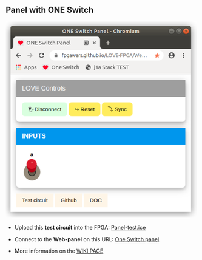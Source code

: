 ## Panel with ONE Switch

![](wiki/panel-03.png)

* Upload this **test circuit** into the FPGA: [Panel-test.ice](https://github.com/FPGAwars/LOVE-FPGA/raw/master/Web-panels/One-Switch/panel-test.ice)
* Connect to the **Web-panel** on this URL: [One Switch panel](https://fpgawars.github.io/LOVE-FPGA/Web-panels/One-Switch/panel.html)

* More information on the [WIKI PAGE](https://github.com/FPGAwars/LOVE-FPGA/wiki/Panel:-un-switch)
